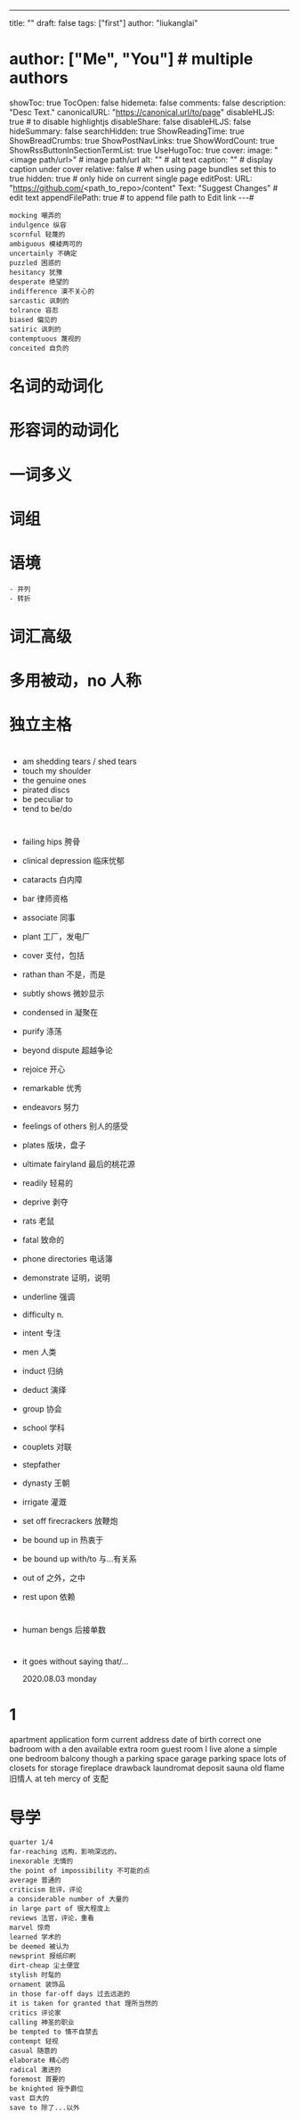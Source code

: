 ---
title: ""
draft: false
tags: ["first"]
author: "liukanglai"
# author: ["Me", "You"] # multiple authors
showToc: true
TocOpen: false
hidemeta: false
comments: false
description: "Desc Text."
canonicalURL: "https://canonical.url/to/page"
disableHLJS: true # to disable highlightjs
disableShare: false
disableHLJS: false
hideSummary: false
searchHidden: true
ShowReadingTime: true
ShowBreadCrumbs: true
ShowPostNavLinks: true
ShowWordCount: true
ShowRssButtonInSectionTermList: true
UseHugoToc: true
cover:
    image: "<image path/url>" # image path/url
    alt: "<alt text>" # alt text
    caption: "<text>" # display caption under cover
    relative: false # when using page bundles set this to true
    hidden: true # only hide on current single page
editPost:
    URL: "https://github.com/<path_to_repo>/content"
    Text: "Suggest Changes" # edit text
    appendFilePath: true # to append file path to Edit link
---#

```
mocking 嘲弄的
indulgence 纵容
scornful 轻蔑的
ambiguous 模棱两可的
uncertainly 不确定
puzzled 困惑的
hesitancy 犹豫
desperate 绝望的
indifference 漠不关心的
sarcastic 讽刺的
tolrance 容忍
biased 偏见的
satiric 讽刺的
contemptuous 蔑视的
conceited 自负的
```

# 名词的动词化

# 形容词的动词化

# 一词多义

# 词组

# 语境

    - 并列
    - 转折

# 词汇高级

# 多用被动，no 人称

# 独立主格

#

- am shedding tears / shed tears
- touch my shoulder
- the genuine ones
- pirated discs
- be peculiar to
- tend to be/do

#

- failing hips 胯骨
- clinical depression 临床忧郁
- cataracts 白内障
- bar 律师资格
- associate 同事
- plant 工厂，发电厂
- cover 支付，包括
- rathan than 不是，而是
- subtly shows 微妙显示
- condensed in 凝聚在
- purify 涤荡
- beyond dispute 超越争论
- rejoice 开心
- remarkable 优秀
- endeavors 努力
- feelings of others 别人的感受
- plates 版块，盘子
- ultimate fairyland 最后的桃花源
- readily 轻易的
- deprive 剥夺
- rats 老鼠
- fatal 致命的
- phone directories 电话簿
- demonstrate 证明，说明
- underline 强调
- difficulty n.
- intent 专注
- men 人类
- induct 归纳
- deduct 演绎
- group 协会
- school 学科
- couplets 对联
- stepfather
- dynasty 王朝
- irrigate 灌溉
- set off firecrackers 放鞭炮

- be bound up in 热衷于
- be bound up with/to 与...有关系
- out of 之外，之中

- rest upon 依赖

#

- human bengs 后接单数

#

- it goes without saying that/...

  2020.08.03 monday

# 1

apartment
application form
current address
date of birth
correct
one badroom with a den
available
extra room
guest room
I live alone
a simple one bedroom
balcony
though
a parking space
garage parking space
lots of closets for storage
fireplace
drawback
laundromat
deposit
sauna
old flame 旧情人
at teh mercy of 支配

# 导学

```
quarter 1/4
far-reaching 远构，影响深远的。
inexorable 无情的
the point of impossibility 不可能的点
average 普通的
criticism 批评，评论
a considerable number of 大量的
in large part of 很大程度上
reviews 法官，评论，重看
marvel 惊奇
learned 学术的
be deemed 被认为
newsprint 报纸印刷
dirt-cheap 尘土便宜
stylish 时髦的
ornament 装饰品
in those far-off days 过去远逝的
it is taken for granted that 理所当然的
critics 评论家
calling 神圣的职业
be tempted to 情不自禁去
contempt 轻视
casual 随意的
elaborate 精心的
radical 激进的
foremost 首要的
be knighted 授予爵位
vast 巨大的
save to 除了...以外

```
